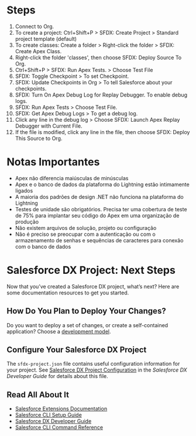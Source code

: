 # Steps

1. Connect to Org.
2. To create a project: Ctrl+Shift+P > SFDX: Create Project > Standard project template (default)
3. To create classes: Create a folder > Right-click the folder > SFDX: Create Apex Class.
4. Right-click the folder 'classes', then choose SFDX: Deploy Source To Org.
5. Ctrl+Shift+P > SFDX: Run Apex Tests. > Choose Test File
6. SFDX: Toggle Checkpoint > To set Checkpoint.
7. SFDX: Update Checkpoints in Org > To tell Salesforce about your checkpoints.
8. SFDX: Turn On Apex Debug Log for Replay Debugger. To enable debug logs.
9. SFDX: Run Apex Tests > Choose Test File.
10. SFDX: Get Apex Debug Logs > To get a debug log.
11. Click any line in the debug log > Choose SFDX: Launch Apex Replay Debugger with Current File.
12. If the file is modified, click any line in the file, then choose SFDX: Deploy This Source to Org.

# Notas Importantes

* Apex não diferencia maiúsculas de minúsculas
* Apex e o banco de dados da plataforma do Lightning estão intimamente ligados
* A maioria dos padrões de design .NET não funciona na plataforma do Lightning
* Testes de unidade são obrigatórios. Precisa ter uma cobertura de teste de 75% para implantar seu código do Apex em uma organização de produção
* Não existem arquivos de solução, projeto ou configuração
* Não é preciso se preocupar com a autenticação ou com o armazenamento de senhas e sequências de caracteres para conexão com o banco de dados

# Salesforce DX Project: Next Steps

Now that you’ve created a Salesforce DX project, what’s next? Here are some documentation resources to get you started.

## How Do You Plan to Deploy Your Changes?

Do you want to deploy a set of changes, or create a self-contained application? Choose a [development model](https://developer.salesforce.com/tools/vscode/en/user-guide/development-models).

## Configure Your Salesforce DX Project

The `sfdx-project.json` file contains useful configuration information for your project. See [Salesforce DX Project Configuration](https://developer.salesforce.com/docs/atlas.en-us.sfdx_dev.meta/sfdx_dev/sfdx_dev_ws_config.htm) in the _Salesforce DX Developer Guide_ for details about this file.

## Read All About It

- [Salesforce Extensions Documentation](https://developer.salesforce.com/tools/vscode/)
- [Salesforce CLI Setup Guide](https://developer.salesforce.com/docs/atlas.en-us.sfdx_setup.meta/sfdx_setup/sfdx_setup_intro.htm)
- [Salesforce DX Developer Guide](https://developer.salesforce.com/docs/atlas.en-us.sfdx_dev.meta/sfdx_dev/sfdx_dev_intro.htm)
- [Salesforce CLI Command Reference](https://developer.salesforce.com/docs/atlas.en-us.sfdx_cli_reference.meta/sfdx_cli_reference/cli_reference.htm)
